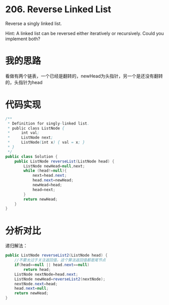 ﻿# 206. Reverse Linked List

Reverse a singly linked list.

Hint:
A linked list can be reversed either iteratively or recursively. Could you implement both?

# 我的思路

看做有两个链表，一个已经是翻转的，newHead为头指针，另一个是还没有翻转的，头指针为head

# 代码实现

```java
/**
 * Definition for singly-linked list.
 * public class ListNode {
 *     int val;
 *     ListNode next;
 *     ListNode(int x) { val = x; }
 * }
 */
public class Solution {
    public ListNode reverseList(ListNode head) {
        ListNode newHead=null,next;
        while (head!=null){
            next=head.next;
            head.next=newHead;
            newHead=head;
            head=next;
        }
        return newHead;
    }
}
```

# 分析对比

递归解法：

```java
public ListNode reverseList2(ListNode head) {
    //不要太过于关注返回值，这个算法返回值都是尾节点
    if(head==null || head.next==null)
        return head;
    ListNode nextNode=head.next;
    ListNode newHead=reverseList2(nextNode);
    nextNode.next=head;
    head.next=null;
    return newHead;
}
```



